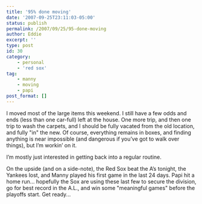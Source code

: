 ```yaml
---
title: '95% done moving'
date: '2007-09-25T23:11:03-05:00'
status: publish
permalink: /2007/09/25/95-done-moving
author: Eddie
excerpt: ''
type: post
id: 30
category:
    - personal
    - 'red sox'
tag:
    - manny
    - moving
    - papi
post_format: []
---
```

I moved most of the large items this weekend. I still have a few odds and ends (less than one car-full) left at the house. One more trip, and then one trip to wash the carpets, and I should be fully vacated from the old location, and fully "in" the new. Of course, everything remains in boxes, and finding anything is near impossible (and dangerous if you’ve got to walk over things), but I’m workin’ on it.

I’m mostly just interested in getting back into a regular routine.

On the upside (and on a side-note), the Red Sox beat the A’s tonight, the Yankees lost, and Manny played his first game in the last 24 days. Papi hit a home run... hopefully the Sox are using these last few to secure the division, go for best record in the A.L., and win some "meaningful games" before the playoffs start. Get ready...